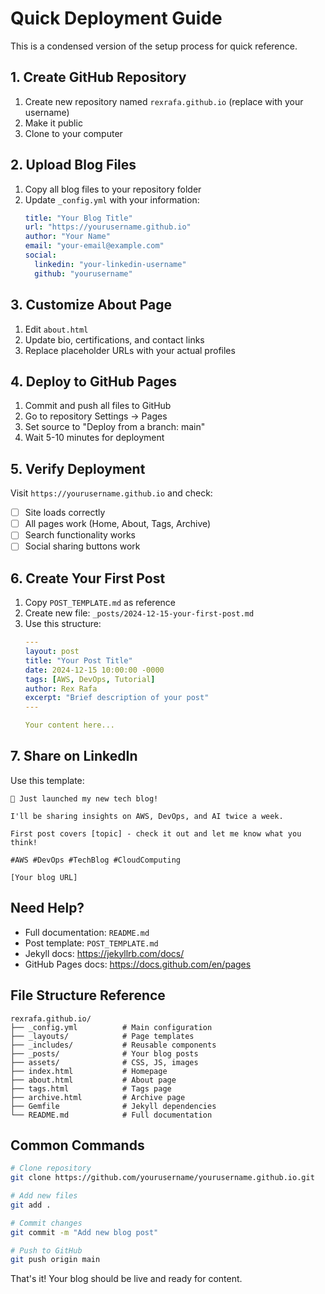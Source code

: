 # Quick Deployment Guide

This is a condensed version of the setup process for quick reference.

## 1. Create GitHub Repository

1. Create new repository named `rexrafa.github.io` (replace with your username)
2. Make it public
3. Clone to your computer

## 2. Upload Blog Files

1. Copy all blog files to your repository folder
2. Update `_config.yml` with your information:
   ```yaml
   title: "Your Blog Title"
   url: "https://yourusername.github.io"
   author: "Your Name"
   email: "your-email@example.com"
   social:
     linkedin: "your-linkedin-username"
     github: "yourusername"
   ```

## 3. Customize About Page

1. Edit `about.html`
2. Update bio, certifications, and contact links
3. Replace placeholder URLs with your actual profiles

## 4. Deploy to GitHub Pages

1. Commit and push all files to GitHub
2. Go to repository Settings → Pages
3. Set source to "Deploy from a branch: main"
4. Wait 5-10 minutes for deployment

## 5. Verify Deployment

Visit `https://yourusername.github.io` and check:
- [ ] Site loads correctly
- [ ] All pages work (Home, About, Tags, Archive)
- [ ] Search functionality works
- [ ] Social sharing buttons work

## 6. Create Your First Post

1. Copy `POST_TEMPLATE.md` as reference
2. Create new file: `_posts/2024-12-15-your-first-post.md`
3. Use this structure:
   ```yaml
   ---
   layout: post
   title: "Your Post Title"
   date: 2024-12-15 10:00:00 -0000
   tags: [AWS, DevOps, Tutorial]
   author: Rex Rafa
   excerpt: "Brief description of your post"
   ---
   
   Your content here...
   ```

## 7. Share on LinkedIn

Use this template:
```
🚀 Just launched my new tech blog!

I'll be sharing insights on AWS, DevOps, and AI twice a week. 

First post covers [topic] - check it out and let me know what you think!

#AWS #DevOps #TechBlog #CloudComputing

[Your blog URL]
```

## Need Help?

- Full documentation: `README.md`
- Post template: `POST_TEMPLATE.md`
- Jekyll docs: https://jekyllrb.com/docs/
- GitHub Pages docs: https://docs.github.com/en/pages

## File Structure Reference

```
rexrafa.github.io/
├── _config.yml          # Main configuration
├── _layouts/            # Page templates
├── _includes/           # Reusable components
├── _posts/              # Your blog posts
├── assets/              # CSS, JS, images
├── index.html           # Homepage
├── about.html           # About page
├── tags.html            # Tags page
├── archive.html         # Archive page
├── Gemfile              # Jekyll dependencies
└── README.md            # Full documentation
```

## Common Commands

```bash
# Clone repository
git clone https://github.com/yourusername/yourusername.github.io.git

# Add new files
git add .

# Commit changes
git commit -m "Add new blog post"

# Push to GitHub
git push origin main
```

That's it! Your blog should be live and ready for content.

